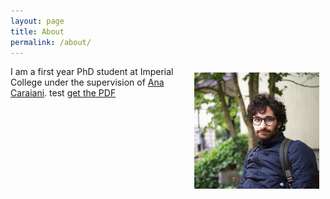 ```yaml
---
layout: page
title: About
permalink: /about/
---
```


<img style="float: right; padding: 10px" width="200" src="/assests/Pic.jpg">


I am a first year PhD student at Imperial College under the supervision of [Ana Caraiani](https://wwwf.imperial.ac.uk/~acaraian/). 
test [get the PDF](/assests/ShimuraData.pdf)
